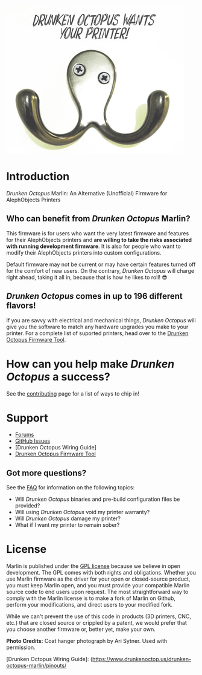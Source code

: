 ![Drunken Octopus Logo](drunken-octopus-small.jpg)

# Introduction

*Drunken Octopus* Marlin: An Alternative (Unofficial) Firmware for AlephObjects Printers

## Who can benefit from *Drunken Octopus* Marlin?

This firmware is for users who want the very latest firmware and features for their AlephObjects 
printers and **are willing to take the risks associated with running development firmware**. It is 
also for people who want to modify their AlephObjects printers into custom configurations.

Default firmware may not be current or may have certain features turned off for the comfort of new 
users. On the contrary, *Drunken Octopus* will charge right ahead, taking it all in, because that 
is how he likes to roll! :sunglasses:

## *Drunken Octopus* comes in up to 196 different flavors!

If you are savvy with electrical and mechanical things, *Drunken Octopus* will give you the 
software to match any hardware upgrades you make to your printer. For a complete list of
suported printers, head over to the [Drunken Octopus Firmware Tool].


# How can you help make *Drunken Octopus* a success?

See the [contributing](contributing.md) page for a list of ways to chip in!

# Support

* [Forums]
* [GitHub Issues]
* [Drunken Octopus Wiring Guide]
* [Drunken Octopus Firmware Tool]

## Got more questions?

See the [FAQ](faq.md) for information on the following topics:

- Will *Drunken Octopus* binaries and pre-build configuration files be provided?
- Will using *Drunken Octopus* void my printer warranty?
- Will *Drunken Octopus* damage my printer?
- What if I want my printer to remain sober?


# License

Marlin is published under the [GPL license](/LICENSE) because we believe in open development. 
The GPL comes with both rights and obligations. Whether you use Marlin firmware as the driver 
for your open or closed-source product, you must keep Marlin open, and you must provide your 
compatible Marlin source code to end users upon request. The most straightforward way to comply 
with the Marlin license is to make a fork of Marlin on Github, perform your modifications, and 
direct users to your modified fork.

While we can't prevent the use of this code in products (3D printers, CNC, etc.) that are closed 
source or crippled by a patent, we would prefer that you choose another firmware or, better yet, 
make your own.

**Photo Credits:** Coat hanger photograph by Ari Sytner. Used with permission.

[Forums]: https://forums.drunkenoctop.us/
[GitHub Issues]: https://github.com/drunken-octopus/drunken-octopus-marlin/issues
[Drunken Octopus Firmware Tool]: http://www.drunkenoctop.us/drunken-octopus-downloader/
[Drunken Octopus Wiring Guide]: (https://www.drunkenoctop.us/drunken-octopus-marlin/pinouts/
